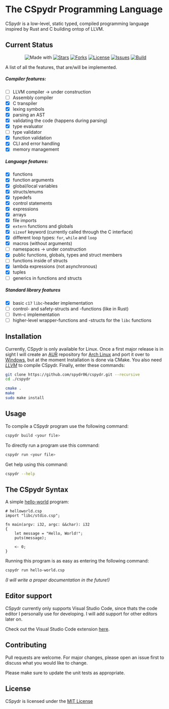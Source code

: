 # The CSpydr Programming Language

CSpydr is a low-level, static typed, compiled programming language inspired by Rust and C building ontop of LLVM. 

## Current Status

<div align="center">

![Made with](https://img.shields.io/badge/made%20with-C-123456?style=flat)
[![Stars](https://img.shields.io/github/stars/spydr06/cspydr?style=flat)](https://github.com/Spydr06/CSpydr/stargazers)
[![Forks](https://img.shields.io/github/forks/spydr06/cspydr?style=flat)](https://github.com/Spydr06/CSpydr/network/members)
[![License](https://img.shields.io/github/license/spydr06/cspydr?style=flat)](https://github.com/Spydr06/CSpydr/blob/main/LICENSE)
[![Issues](https://img.shields.io/github/issues/spydr06/cspydr?style=flat)](https://github.com/Spydr06/CSpydr/issues)
[![Build](https://img.shields.io/badge/build-success-success?style=flat)](https://github.com/Spydr06/CSpydr/releases)

</div>

A list of all the features, that are/will be implemented.

##### Compiler features:
- [ ] LLVM compiler -> under construction
- [ ] Assembly compiler
- [x] C transpiler
- [x] lexing symbols
- [x] parsing an AST
- [x] validating the code (happens during parsing)
- [x] type evaluator
- [ ] type validator
- [x] function validation
- [x] CLI and error handling
- [x] memory management

##### Language features:
- [x] functions
- [x] function arguments 
- [x] global/local variables
- [x] structs/enums
- [x] typedefs
- [x] control statements
- [x] expressions
- [x] arrays
- [x] file imports
- [x] `extern` functions and globals
- [x] `sizeof` keyword (currently called through the C interface)
- [x] different loop types: `for`, `while` and `loop`
- [x] macros (without arguments)
- [ ] namespaces -> under construction
- [x] public functions, globals, types and struct members
- [ ] functions inside of structs
- [x] lambda expressions (not asynchronous)
- [x] tuples
- [ ] generics in functions and structs

##### Standard library features
- [x] basic `c17` `libc`-header implementation
- [ ] control- and safety-structs and -functions (like in Rust)
- [ ] llvm-c implementation
- [ ] higher-level wrapper-functions and -structs for the `libc` functions

## Installation

Currently, CSpydr is only available for Linux. Once a first major release is in sight I will create an [AUR](https://aur.archlinux.org/) repository for [Arch Linux](https://archlinux.org/) and port it over to [Windows](https://www.microsoft.com/windows), but at the moment Installation is done via CMake. You also need [*LLVM*](https://llvm.org/docs/GettingStarted.html) to compile CSpydr.
Finally, enter these commands:

```bash
git clone https://github.com/spydr06/cspydr.git --recursive
cd ./cspydr
```
```bash
cmake .
make
sudo make install
```

## Usage

To compile a CSpydr program use the following command:
```bash
cspydr build <your file>
```
To directly run a program use this command:
```bash
cspydr run <your file>
```

Get help using this command:
```bash
cspydr --help
```

## The CSpydr Syntax

A simple [hello-world](https://github.com/Spydr06/CSpydr/blob/main/doc/src/helloworld.csp) program:

```cspydr
# helloworld.csp
import "libc/stdio.csp";

fn main(argv: i32, argc: &&char): i32
{
    let message = "Hello, World!";
    puts(message);

    <- 0;
}
```

Running this program is as easy as entering the following command:
```bash
cspydr run hello-world.csp
```

*(I will write a proper documentation in the future!)*

## Editor support

CSpydr currently only supports Visual Studio Code, since thats the code editor I personally use for developing. I will add support for other editors later on.

Check out the Visual Studio Code extension [here](https://github.com/spydr06/cspydr-vscode-extension).

## Contributing
Pull requests are welcome. For major changes, please open an issue first to discuss what you would like to change.

Please make sure to update the unit tests as appropriate.

## License
CSpydr is licensed under the [MIT License](https://mit-license.org/)
